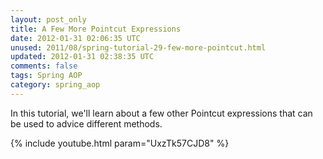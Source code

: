 ```yaml
---           
layout: post_only
title: A Few More Pointcut Expressions
date: 2012-01-31 02:06:35 UTC
unused: 2011/08/spring-tutorial-29-few-more-pointcut.html
updated: 2012-01-31 02:38:35 UTC
comments: false
tags: Spring AOP
category: spring_aop
---
```


In this tutorial, we'll learn about a few other Pointcut expressions that can be used to advice different methods.

{% include youtube.html param="UxzTk57CJD8" %}